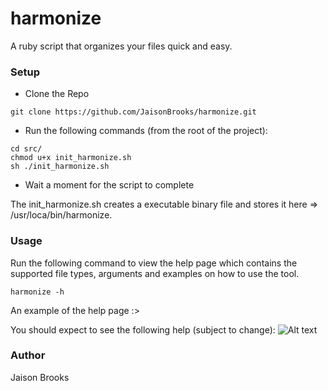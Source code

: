 # harmonize
A ruby script that organizes your files quick and easy.

### Setup
* Clone the Repo

```
git clone https://github.com/JaisonBrooks/harmonize.git
```

* Run the following commands (from the root of the project):
 
```
cd src/
chmod u+x init_harmonize.sh
sh ./init_harmonize.sh
```

* Wait a moment for the script to complete

The init_harmonize.sh creates a executable binary file and stores it here => /usr/loca/bin/harmonize.

### Usage
Run the following command to view the help page which contains the supported file types, arguments and examples on how to use the tool.

```
harmonize -h
```

An example of the help page :>

You should expect to see the following help (subject to change):
![Alt text](/res/screenshot.png?raw=true "Help page")

### Author
Jaison Brooks

